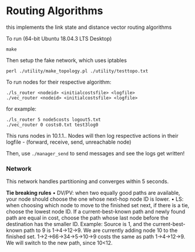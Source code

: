 # Routing Algorithms
this implements the link state and distance vector routing algorithms

To run (64-bit Ubuntu 18.04.3 LTS Desktop)
```
make
```

Then setup the fake network, which uses iptables
```
perl ./utility/make_topology.pl ./utility/testtopo.txt
```

To run nodes for their respective algorithm:
```
./ls_router <nodeid> <initialcostsfile> <logfile>
./vec_router <nodeid> <initialcostsfile> <logfile>
```

for example:
```
./ls_router 5 node5costs logout5.txt
./vec_router 0 costs0.txt test3log0
```

This runs nodes in 10.1.1.<nodeid>. Nodes will then log respective actions in their logfile - (forward, receive, send, unreachable node)


Then, use `./manager_send` to send messages and see the logs get written!

### Network

This network handles partitioning and converges within 5 seconds. 

**Tie breaking rules**
• DV/PV: when two equally good paths are available, your node should choose the one whose next-hop node
ID is lower.
• LS: when choosing which node to move to the finished set next, if there is a tie, choose the lowest node ID.
If a current-best-known path and newly found path are equal in cost, choose the path whose last node
before the destination has the smaller ID. Example:
Source is 1, and the current-best-known path to 9 is 1→4→12→9.
We are currently adding node 10 to the finished set.
1→2→66→34→5→10→9 costs the same as path 1→4→12→9.
We will switch to the new path, since 10<12.